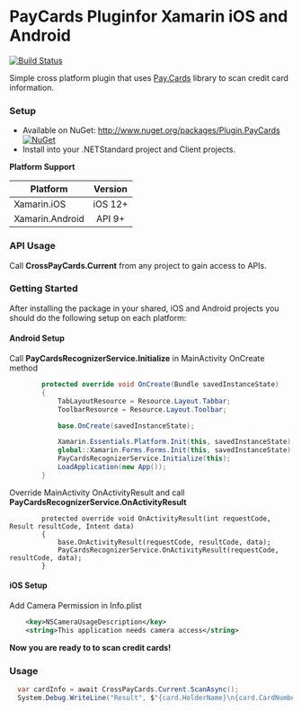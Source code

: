 # PayCards Pluginfor Xamarin iOS and Android

[![Build Status](https://dev.azure.com/CrossGeeks/Plugins/_apis/build/status/PayCards%20Plugin%20CD%20Pipeline?branchName=master)](https://dev.azure.com/CrossGeeks/Plugins/_build/latest?definitionId=15&branchName=master)

Simple cross platform plugin that uses [Pay.Cards](https://pay.cards) library to scan credit card information.

### Setup
* Available on NuGet: http://www.nuget.org/packages/Plugin.PayCards [![NuGet](https://img.shields.io/nuget/v/Plugin.PayCards.svg?label=NuGet)](https://www.nuget.org/packages/Plugin.PayCards/)
* Install into your .NETStandard project and Client projects.

**Platform Support**

|Platform|Version|
| ------------------- | :------------------: |
|Xamarin.iOS|iOS 12+|
|Xamarin.Android|API 9+|

### API Usage

Call **CrossPayCards.Current** from any project to gain access to APIs.

### Getting Started

After installing the package in your shared, iOS and Android projects you should do the following setup on each platform:

#### Android Setup

Call **PayCardsRecognizerService.Initialize** in MainActivity OnCreate method

```cs
        protected override void OnCreate(Bundle savedInstanceState)
        {
            TabLayoutResource = Resource.Layout.Tabbar;
            ToolbarResource = Resource.Layout.Toolbar;

            base.OnCreate(savedInstanceState);

            Xamarin.Essentials.Platform.Init(this, savedInstanceState);
            global::Xamarin.Forms.Forms.Init(this, savedInstanceState);
            PayCardsRecognizerService.Initialize(this);
            LoadApplication(new App());
        }
```

Override MainActivity OnActivityResult and call **PayCardsRecognizerService.OnActivityResult**

```
        protected override void OnActivityResult(int requestCode, Result resultCode, Intent data)
        {
            base.OnActivityResult(requestCode, resultCode, data);
            PayCardsRecognizerService.OnActivityResult(requestCode, resultCode, data);
        }
```

#### iOS Setup

Add Camera Permission in Info.plist

```xml
	<key>NSCameraUsageDescription</key>
	<string>This application needs camera access</string>
```

**Now you are ready to to scan credit cards!**

### Usage

```cs
  var cardInfo = await CrossPayCards.Current.ScanAsync();
  System.Debug.WriteLine("Result", $"{card.HolderName}\n{card.CardNumber}\n{card.ExpirationDate}","Ok");
```
